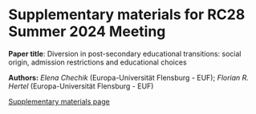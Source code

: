 # Supplementary materials for RC28 Summer 2024 Meeting

**Paper title**: Diversion in post-secondary educational transitions: social origin, admission restrictions and educational choices

**Authors:** *Elena Chechik* (Europa-Universität Flensburg - EUF); *Florian R. Hertel* (Europa-Universität Flensburg - EUF)

[Supplementary materials page](https://hellche.github.io/rc28_brown/)
